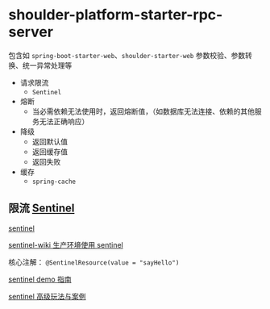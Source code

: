 # shoulder-platform-starter-rpc-server

包含如 `spring-boot-starter-web`、`shoulder-starter-web` 参数校验、参数转换、统一异常处理等

- 请求限流
    - `Sentinel`
- 熔断
    - 当必需依赖无法使用时，返回熔断值，（如数据库无法连接、依赖的其他服务无法正确响应）
- 降级
    - 返回默认值
    - 返回缓存值
    - 返回失败
- 缓存
    - `spring-cache`
    

## 限流 [Sentinel](https://sentinelguard.io/zh-cn/)


[sentinel](https://github.com/alibaba/Sentinel)
    
[sentinel-wiki 生产环境使用 sentinel](https://github.com/alibaba/Sentinel/wiki/%E5%9C%A8%E7%94%9F%E4%BA%A7%E7%8E%AF%E5%A2%83%E4%B8%AD%E4%BD%BF%E7%94%A8-Sentinel)

核心注解：
`@SentinelResource(value = "sayHello")`

[sentinel demo 指南](https://github.com/sentinel-group/sentinel-guides)

[sentinel 高级玩法与案例](https://github.com/sentinel-group/sentinel-awesome)

